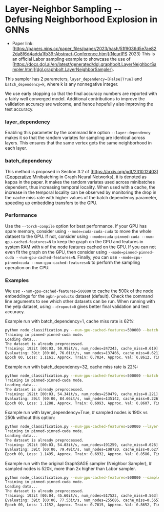 Layer-Neighbor Sampling -- Defusing Neighborhood Explosion in GNNs
============

- Paper link: [https://papers.nips.cc/paper_files/paper/2023/hash/51f9036d5e7ae822da8f6d4adda1fb39-Abstract-Conference.html](NeurIPS 2023)
This is an official Labor sampling example to showcase the use of [https://docs.dgl.ai/en/latest/generated/dgl.graphbolt.LayerNeighborSampler.html](dgl.graphbolt.LayerNeighborSampler).

This sampler has 2 parameters, `layer_dependency=[False|True]` and
`batch_dependency=k`, where k is any nonnegative integer.

We use early stopping so that the final accuracy numbers are reported with a
fairly well converged model. Additional contributions to improve the validation
accuracy are welcome, and hence hopefully also improving the test accuracy.

### layer_dependency

Enabling this parameter by the command line option `--layer-dependency` makes it so
that the random variates for sampling are identical across layers. This ensures
that the same vertex gets the same neighborhood in each layer.

### batch_dependency

This method is proposed in Section 3.2 of [https://arxiv.org/pdf/2310.12403](Cooperative Minibatching in Graph Neural Networks), it is denoted as kappa in the paper. It
makes the random variates used across minibatches dependent, thus increasing 
temporal locality. When used with a cache, the increase in the temporal locality
can be observed by monitoring the drop in the cache miss rate with higher values
of the batch dependency parameter, speeding up embedding transfers to the GPU.

### Performance

Use the `--torch-compile` option for best performance. If your GPU has spare
memory, consider using `--mode=cuda-cuda-cuda` to move the whole dataset to the
GPU. If not, consider using `--mode=cuda-pinned-cuda --num-gpu-cached-features=N`
to keep the graph on the GPU and features in system RAM with `N` of the node
features cached on the GPU. If you can not even fit the graph on the GPU, then
consider using `--mode=pinned-pinned-cuda --num-gpu-cached-features=N`. Finally,
you can use `--mode=cpu-pinned=cuda --num-gpu-cached-features=N` to perform the
sampling operation on the CPU.

### Examples

We use `--num-gpu-cached-features=500000` to cache the 500k of the node
embeddings for the `ogbn-products` dataset (default). Check the command line
arguments to see which other datasets can be run. When running with the yelp
dataset, using `--dropout=0` gives better final validation and test accuracy.

Example run with batch_dependency=1, cache miss rate is 62%:

```bash
python node_classification.py --num-gpu-cached-features=500000 --batch-dependency=1
Training in pinned-pinned-cuda mode.
Loading data...
The dataset is already preprocessed.
Training: 192it [00:03, 50.95it/s, num_nodes=247243, cache_miss=0.619]
Evaluating: 39it [00:00, 76.01it/s, num_nodes=137466, cache_miss=0.621]
Epoch 00, Loss: 1.1161, Approx. Train: 0.7024, Approx. Val: 0.8612, Time: 3.7688188552856445s
```

Example run with batch_dependency=32, cache miss rate is 22%:

```bash
python node_classification.py --num-gpu-cached-features=500000 --batch-dependency=32
Training in pinned-pinned-cuda mode.
Loading data...
The dataset is already preprocessed.
Training: 192it [00:03, 54.34it/s, num_nodes=250479, cache_miss=0.221]
Evaluating: 39it [00:00, 84.66it/s, num_nodes=135142, cache_miss=0.226]
Epoch 00, Loss: 1.1288, Approx. Train: 0.6993, Approx. Val: 0.8607, Time: 3.5339605808258057s
```

Example run with layer_dependency=True, # sampled nodes is 190k vs 250k without
this option:

```bash
python node_classification.py --num-gpu-cached-features=500000 --layer-dependency
Training in pinned-pinned-cuda mode.
Loading data...
The dataset is already preprocessed.
Training: 192it [00:03, 54.03it/s, num_nodes=191259, cache_miss=0.626]
Evaluating: 39it [00:00, 79.49it/s, num_nodes=108720, cache_miss=0.627]
Epoch 00, Loss: 1.1495, Approx. Train: 0.6932, Approx. Val: 0.8586, Time: 3.5540308952331543s
```

Example run with the original GraphSAGE sampler (Neighbor Sampler), # sampled nodes 
is 520k, more than 2x higher than Labor sampler.

```bash
python node_classification.py --num-gpu-cached-features=500000 --sample-mode=sample_neighbor
Training in pinned-pinned-cuda mode.
Loading data...
The dataset is already preprocessed.
Training: 192it [00:04, 45.60it/s, num_nodes=517522, cache_miss=0.563]
Evaluating: 39it [00:00, 77.53it/s, num_nodes=255686, cache_miss=0.565]
Epoch 00, Loss: 1.1152, Approx. Train: 0.7015, Approx. Val: 0.8652, Time: 4.211000919342041s
```
